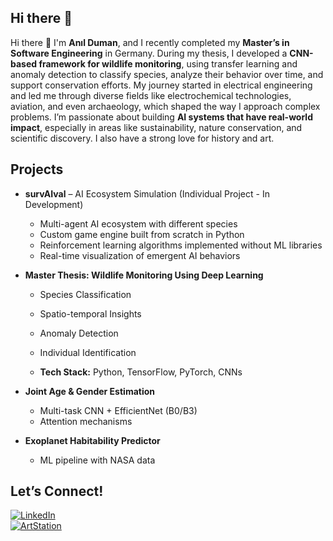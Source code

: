 ## Hi there 👋

<!--
**anil-duman/anil-duman** is a ✨ _special_ ✨ repository because its `README.md` (this file) appears on your GitHub profile.

Here are some ideas to get you started:

- 🔭 I’m currently working on ...
- 🌱 I’m currently learning ...
- 👯 I’m looking to collaborate on ...
- 🤔 I’m looking for help with ...
- 💬 Ask me about ...
- 📫 How to reach me: ...
- 😄 Pronouns: ...
- ⚡ Fun fact: ...
-->

Hi there 👋 I'm **Anıl Duman**, and I recently completed my **Master’s in Software Engineering** in Germany. During my thesis, I developed a **CNN-based framework for wildlife monitoring**, using transfer learning and anomaly detection to classify species, analyze their behavior over time, and support conservation efforts. My journey started in electrical engineering and led me through diverse fields like electrochemical technologies, aviation, and even archaeology, which shaped the way I approach complex problems. I’m passionate about building **AI systems that have real-world impact**, especially in areas like sustainability, nature conservation, and scientific discovery. I also have a strong love for history and art.

## Projects

- **survAIval** – AI Ecosystem Simulation (Individual Project - In Development)
  - Multi-agent AI ecosystem with different species
  - Custom game engine built from scratch in Python  
  - Reinforcement learning algorithms implemented without ML libraries
  - Real-time visualization of emergent AI behaviors

- **Master Thesis: Wildlife Monitoring Using Deep Learning**  
  - Species Classification
  - Spatio-temporal Insights
  - Anomaly Detection
  - Individual Identification

  - **Tech Stack:** Python, TensorFlow, PyTorch, CNNs

- **Joint Age & Gender Estimation**
  - Multi-task CNN + EfficientNet (B0/B3)
  - Attention mechanisms

- **Exoplanet Habitability Predictor**
  - ML pipeline with NASA data

## Let’s Connect!

[![LinkedIn](https://img.shields.io/badge/LinkedIn-0077B5?style=for-the-badge&logo=linkedin&logoColor=white)](https://linkedin.com/in/anil-duman-210686224)    
[![ArtStation](https://img.shields.io/badge/ArtStation-13AFF0?style=for-the-badge&logo=artstation&logoColor=white)](https://artstation.com/anilduman)  
